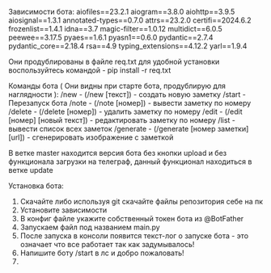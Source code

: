 Зависимости бота:
aiofiles==23.2.1
aiogram==3.8.0
aiohttp==3.9.5
aiosignal==1.3.1
annotated-types==0.7.0
attrs==23.2.0
certifi==2024.6.2
frozenlist==1.4.1
idna==3.7
magic-filter==1.0.12
multidict==6.0.5
peewee==3.17.5
pyaes==1.6.1
pyasn1==0.6.0
pydantic==2.7.4
pydantic_core==2.18.4
rsa==4.9
typing_extensions==4.12.2
yarl==1.9.4

Они продублированы в файле req.txt для удобной установки воспользуйтесь командой - pip install -r req.txt

Команды бота ( Они видны при старте бота, продублирую для наглядности ):
/new - (/new [текст]) - создать новую заметку
/start - Перезапуск бота
/note - (/note [номер]) - вывести заметку по номеру
/delete - (/delete [номер]) - удалить заметку по номеру
/edit - (/edit [номер] [новый текст]) - редактировать заметку по номеру
/list - вывести список всех заметок
/generate - (/generate [номер заметки] [url]) - сгенерировать изображение с заметкой

В ветке master находится версия бота без кнопки upload и без функционала загрузки на телеграф, данный функционал находиться в ветке update

Установка бота:
1. Скачайте либо используя git скачайте файлы репозитория себе на пк
2. Установите зависимости
3. В конфиг файле укажите собственный токен бота из @BotFather
4. Запускаем файл под названием main.py
5. После запуска в консоли появится текст-лог о запуске бота - это означает что все работает так как задумывалось!
6. Напишите боту /start в лс и добро пожаловать!
7. 
